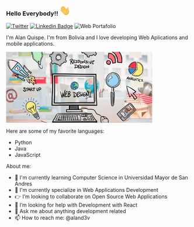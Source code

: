 ### Hello Everybody!! <img src="https://raw.githubusercontent.com/ABSphreak/ABSphreak/master/gifs/Hi.gif" width="30px"></h2>
[![Twitter](https://img.shields.io/badge/-@aland3v-1ca0f1?style=flat-square&labelColor=1ca0f1&logo=twitter&logoColor=white&link=https://twitter.com/aland3v)](https://twitter.com/aland3v) [![Linkedin Badge](https://img.shields.io/badge/-aland3v-blue?style=flat-square&logo=Linkedin&logoColor=white&link=https://www.linkedin.com/in/aland3v/)](https://www.linkedin.com/in/aland3v/) <a href="http://aland3v.com" target="_blank" style="text-decoration: none;">![Web Portafolio](https://img.shields.io/badge/W-My%20Web-blue?style=flat-square)</a>



I'm Alan Quispe. I'm from Bolivia and I love developing Web Aplications and mobile applications.

<img align='center' src='https://raw.githubusercontent.com/aland3v/aland3v/main/banner.jpg' width='400"'>

Here are some of my favorite languages:
- Python
- Java
- JavaScript

About me:
- :green_book: I'm currently learning Computer Science in Universidad Mayor de San Andres
- 🔭 I'm currently specialize in Web Applications Development
- :point_right: I’m looking to collaborate on Open Source Web Applications
- 🤔 I’m looking for help with Development with React
- 💬 Ask me about anything development related
- 📫 How to reach me: @aland3v

<!--
**aland3v/aland3v** is a ✨ _special_ ✨ repository because its `README.md` (this file) appears on your GitHub profile.
- 😄 Pronouns: ...
- ⚡ Fun fact: ...
-->

